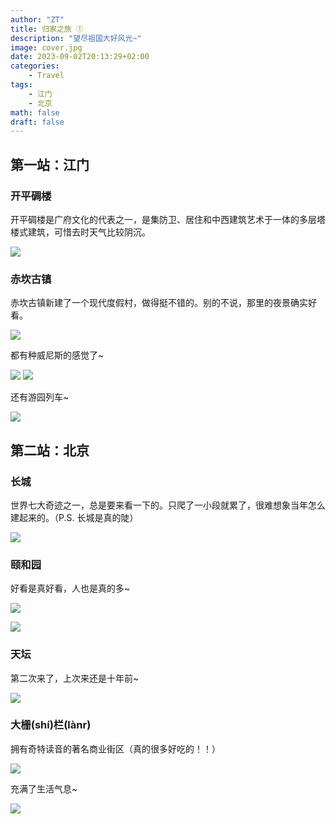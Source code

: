 ```yaml
---
author: "ZT"
title: 归家之旅 ①
description: "望尽祖国大好风光~"
image: cover.jpg
date: 2023-09-02T20:13:29+02:00
categories:
    - Travel
tags:
    - 江门
    - 北京
math: false
draft: false
---
```




## 第一站：江门 

### 开平碉楼

开平碉楼是广府文化的代表之一，是集防卫、居住和中西建筑艺术于一体的多层塔楼式建筑，可惜去时天气比较阴沉。

![](kaiping1.jpg) 

### 赤坎古镇

赤坎古镇新建了一个现代度假村，做得挺不错的。别的不说，那里的夜景确实好看。

![](chikan3.jpg)

都有种威尼斯的感觉了~

![](chikan1.jpg) ![](chikan2.jpg)

还有游园列车~

![](chikan4.jpg)

## 第二站：北京

### 长城

世界七大奇迹之一，总是要来看一下的。只爬了一小段就累了，很难想象当年怎么建起来的。（P.S. 长城是真的陡）

![](changcheng.jpg)

### 颐和园

好看是真好看，人也是真的多~

![](yiheyuan.jpg)

![](yiheyuan2.jpg)

### 天坛

第二次来了，上次来还是十年前~

![](tiantan.jpg)

### 大栅(shí)栏(lànr)

拥有奇特读音的著名商业街区（真的很多好吃的！！）

![](dashilanr2.jpg) 

充满了生活气息~

![](dashilanr1.jpg)
